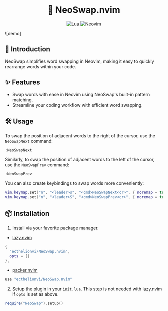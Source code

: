 
<h1 align="center">
🔄 NeoSwap.nvim
</h1>

<p align="center">
  <a href="http://www.lua.org">
    <img
      alt="Lua"
      src="https://img.shields.io/badge/Lua-blue.svg?style=for-the-badge&logo=lua"
    />
  </a>
  <a href="https://neovim.io/">
    <img
      alt="Neovim"
      src="https://img.shields.io/badge/NeoVim-%2357A143.svg?&style=for-the-badge&logo=neovim&logoColor=white"
    />
  </a>
</p>

![demo]

## 📢 Introduction

NeoSwap simplifies word swapping in Neovim, making it easy to quickly rearrange words within your code.

## ✨ Features

- Swap words with ease in Neovim using NeoSwap's built-in pattern matching.
- Streamline your coding workflow with efficient word swapping.

## 🛠️ Usage

To swap the position of adjacent words to the right of the cursor, use the `NeoSwapNext` command:

```vim
:NeoSwapNext
```
Similarly, to swap the position of adjacent words to the left of the cursor, use the `NeoSwapPrev` command:

```vim
:NeoSwapPrev
```
You can also create keybindings to swap words more conveniently:

```lua
vim.keymap.set("n", "<leader>s", "<cmd>NeoSwapNext<cr>", { noremap = true, silent = true })
vim.keymap.set("n", "<leader>S", "<cmd>NeoSwapPrev<cr>", { noremap = true, silent = true })
```
## 📦 Installation

1. Install via your favorite package manager.

- [lazy.nvim](https://github.com/folke/lazy.nvim)
```Lua
{
  "ecthelionvi/NeoSwap.nvim",
  opts = {}
},
```

- [packer.nvim](https://github.com/wbthomason/packer.nvim)
```Lua
use "ecthelionvi/NeoSwap.nvim"
```

2. Setup the plugin in your `init.lua`. This step is not needed with lazy.nvim if `opts` is set as above.
```Lua
require("NeoSwap").setup()
```
